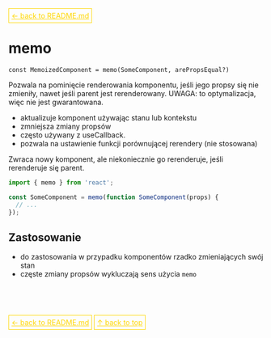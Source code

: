 <a href='../../README.md' id='top' style='border: 1px solid gold; padding: 5px; color: gold'>← back to README.md</a>

# memo

`const MemoizedComponent = memo(SomeComponent, arePropsEqual?)`

Pozwala na pominięcie renderowania komponentu, jeśli jego propsy się nie zmieniły, nawet jeśli parent jest rerenderowany.
UWAGA: to optymalizacja, więc nie jest gwarantowana.

- aktualizuje komponent używając stanu lub kontekstu
- zmniejsza zmiany propsów
- często używany z useCallback.
- pozwala na ustawienie funkcji porównującej rerendery (nie stosowana)

Zwraca nowy komponent, ale niekoniecznie go rerenderuje, jeśli rerenderuje się parent.

```js
import { memo } from 'react';

const SomeComponent = memo(function SomeComponent(props) {
  // ...
});
```

## Zastosowanie

- do zastosowania w przypadku komponentów rzadko zmieniających swój stan
- częste zmiany propsów wykluczają sens użycia `memo`


<br/>
<br/>
<br/>

<a href='../../README.md' id='top' style='border: 1px solid gold; padding: 5px; color: gold'>← back to README.md</a>
<a href='#top' style='border: 1px solid gold; padding: 5px; color: gold'>↑ back to top</a>
